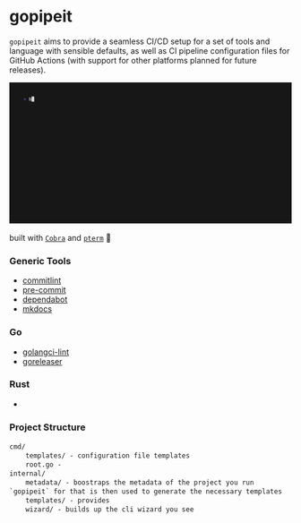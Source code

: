 # gopipeit

`gopipeit` aims to provide a seamless CI/CD setup for a set of tools and language with sensible defaults, as well as CI pipeline configuration files for GitHub Actions (with support for other platforms planned for future releases).

![Alt Text](./docs/gopipeit.gif)

built with [`Cobra`](https://github.com/spf13/cobra) and [`pterm`](https://github.com/pterm/pterm) 🖤

### Generic Tools

- [commitlint](https://github.com/conventional-changelog/commitlint)
- [pre-commit](https://github.com/pre-commit/pre-commit)
- [dependabot](https://github.com/dependabot)
- [mkdocs](https://www.mkdocs.org)

### Go

- [golangci-lint](https://github.com/golangci/golangci-lint)
- [goreleaser](https://github.com/goreleaser/goreleaser)

### Rust

-

### Project Structure

```
cmd/
    templates/ - configuration file templates
    root.go -
internal/
    metadata/ - boostraps the metadata of the project you run `gopipeit` for that is then used to generate the necessary templates
    templates/ - provides
    wizard/ - builds up the cli wizard you see
```
